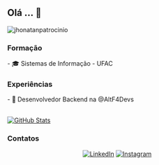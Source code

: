 <h2> Olá ... 👋 </h2>

<p align="left"> <img src="https://komarev.com/ghpvc/?username=jhonatanpatrocinio" alt="jhonatanpatrocinio" /> </p>


<h3>Formação</h3>
    - 🎓 Sistemas de Informação - UFAC

<h3>Experiências</h3>
    - 💼 Desenvolvedor Backend na @AltF4Devs

<br>
<br>

[![GitHub Stats](https://github-readme-stats.vercel.app/api?username=jhonatanpatrocinio&show_icons=true)](https://github.com/jhonatanpatrocinio)

<h3> Contatos </h3>

<p align="center">
<a href="https://www.linkedin.com/in/jhonatan-patrocinio/"><img alt="LinkedIn" src="https://img.shields.io/badge/LinkedIn-blue?style=flat-square&logo=linkedin"></a>
<a href="https://www.instagram.com/jhonsantos04/"><img alt="Instagram" src="https://img.shields.io/badge/Instagram-blue?style=flat-square&logo=instagram"></a>

<!--
**JhonatanPatrocinio/jhonatanpatrocinio** is a ✨ _special_ ✨ repository because its `README.md` (this file) appears on your GitHub profile.

Here are some ideas to get you started:

- 🔭 I’m currently working on ...
- 🌱 I’m currently learning ...
- 👯 I’m looking to collaborate on ...
- 🤔 I’m looking for help with ...
- 💬 Ask me about ...
- 📫 How to reach me: ...
- 😄 Pronouns: ...
- ⚡ Fun fact: ...
-->
